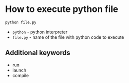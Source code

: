 # How to execute python file

```bash
python file.py
```

- `python` - python interpreter
- `file.py` - name of the file with python code to execute


## Additional keywords
- run
- launch
- compile
